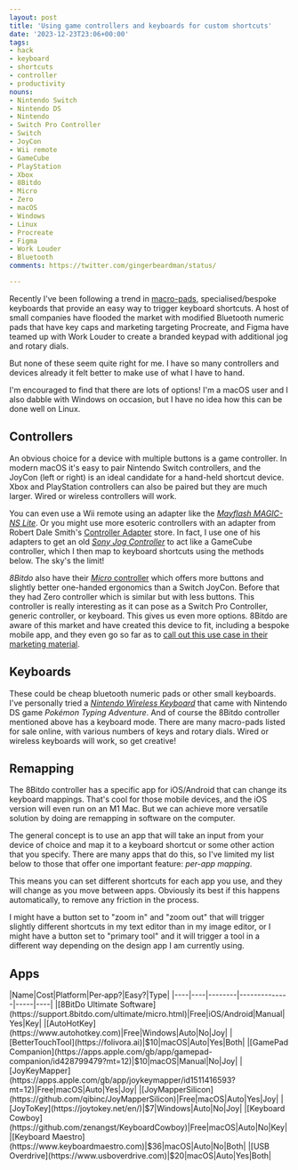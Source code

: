 ```yaml
---
layout: post
title: 'Using game controllers and keyboards for custom shortcuts'
date: '2023-12-23T23:06+00:00'
tags:
- hack
- keyboard
- shortcuts
- controller
- productivity
nouns:
- Nintendo Switch
- Nintendo DS
- Nintendo
- Switch Pro Controller
- Switch
- JoyCon
- Wii remote
- GameCube
- PlayStation
- Xbox
- 8Bitdo
- Micro
- Zero
- macOS
- Windows
- Linux
- Procreate
- Figma
- Work Louder
- Bluetooth
comments: https://twitter.com/gingerbeardman/status/

---
```


Recently I've been following a trend in [macro-pads](https://www.thetechedvocate.org/what-is-a-macro-pad-and-what-do-you-use-it-for/), specialised/bespoke keyboards that provide an easy way to trigger keyboard shortcuts. A host of small companies have flooded the market with modified Bluetooth numeric pads that have key caps and marketing targeting Procreate, and Figma have teamed up with Work Louder to create a branded keypad with additional jog and rotary dials.

But none of these seem quite right for me. I have so many controllers and devices already it felt better to make use of what I have to hand.

I'm encouraged to find that there are lots of options! I'm a macOS user and I also dabble with Windows on occasion, but I have no idea how this can be done well on Linux.

## Controllers

An obvious choice for a device with multiple buttons is a game controller. In modern macOS it's easy to pair Nintendo Switch controllers, and the JoyCon (left or right) is an ideal candidate for a hand-held shortcut device. Xbox and PlayStation controllers can also be paired but they are much larger. Wired or wireless controllers will work.

You can even use a Wii remote using an adapter like the [*Mayflash MAGIC-NS Lite*](https://www.mayflash.com/product/magic_ns_lite.html). Or you might use more esoteric controllers with an adapter from Robert Dale Smith's [Controller Adapter](https://controlleradapter.com) store. In fact, I use one of his adapters to get an old [*Sony Jog Controller*](https://x.com/gingerbeardman/status/1629936413801062403?s=20) to act like a GameCube controller, which I then map to keyboard shortcuts using the methods below. The sky's the limit!

*8Bitdo* also have their [*Micro* controller](https://www.8bitdo.com/micro/) which offers more buttons and slightly better one-handed ergonomics than a Switch JoyCon. Before that they had Zero controller which is similar but with less buttons. This controller is really interesting as it can pose as a Switch Pro Controller, generic controller, or keyboard. This gives us even more options. 8Bitdo are aware of this market and have created this device to fit, including a bespoke mobile app, and they even go so far as to [call out this use case in their marketing material](https://www.8bitdo.com/micro/#content-1-9).

## Keyboards

These could be cheap bluetooth numeric pads or other small keyboards. I've personally tried a [*Nintendo Wireless Keyboard*](https://niwanetwork.org/wiki/Nintendo_Wireless_Keyboard) that came with Nintendo DS game *Pokémon Typing Adventure*. And of course the 8Bitdo controller mentioned above has a keyboard mode. There are many macro-pads listed for sale online, with various numbers of keys and rotary dials. Wired or wireless keyboards will work, so get creative!

## Remapping

The 8Bitdo controller has a specific app for iOS/Android that can change its keyboard mappings. That's cool for those mobile devices, and the iOS version will even run on an M1 Mac. But we can achieve more versatile solution by doing are remapping in software on the computer.

The general concept is to use an app that will take an input from your device of choice and map it to a keyboard shortcut or some other action that you specify. There are many apps that do this, so I've limited my list below to those that offer one important feature: *per-app mapping*.

This means you can set different shortcuts for each app you use, and they will change as you move between apps. Obviously its best if this happens automatically, to remove any friction in the process. 

I might have a button set to "zoom in" and "zoom out" that will trigger slightly different shortcuts in my text editor than in my image editor, or I might have a button set to "primary tool" and it will trigger a tool in a different way depending on the design app I am currently using. 

## Apps

<div class="table-wrapper" markdown="block">
|Name|Cost|Platform|Per&#8209;app?|Easy?|Type|
|----|----|--------|--------------|-----|----|
|[8BitDo Ultimate Software](https://support.8bitdo.com/ultimate/micro.html)|Free|iOS/Android|Manual|Yes|Key|
|[AutoHotKey](https://www.autohotkey.com)|Free|Windows|Auto|No|Joy|
|[BetterTouchTool](https://folivora.ai)|$10|macOS|Auto|Yes|Both|
|[GamePad Companion](https://apps.apple.com/gb/app/gamepad-companion/id428799479?mt=12)|$10|macOS|Manual|No|Joy|
|[JoyKeyMapper](https://apps.apple.com/gb/app/joykeymapper/id1511416593?mt=12)|Free|macOS|Auto|Yes|Joy|
|[JoyMapperSilicon](https://github.com/qibinc/JoyMapperSilicon)|Free|macOS|Auto|Yes|Joy|
|[JoyToKey](https://joytokey.net/en/)|$7|Windows|Auto|No|Joy|
|[Keyboard Cowboy](https://github.com/zenangst/KeyboardCowboy)|Free|macOS|Auto|No|Key|
|[Keyboard Maestro](https://www.keyboardmaestro.com)|$36|macOS|Auto|No|Both|
|[USB Overdrive](https://www.usboverdrive.com)|$20|macOS|Auto|Yes|Both|

</div>
